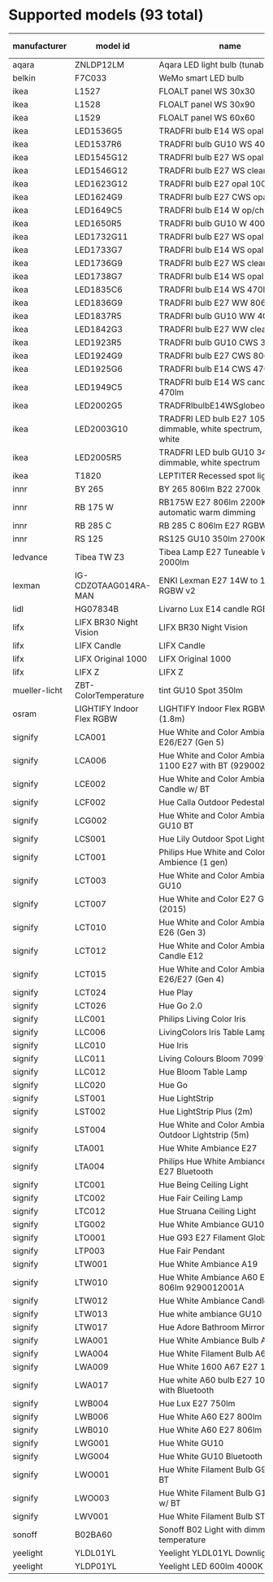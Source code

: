 # Supported models (93 total)
|manufacturer |        model id         |                                name                                 |calculation modes| color modes |
|-------------|-------------------------|---------------------------------------------------------------------|-----------------|-------------|
|aqara        |ZNLDP12LM                |Aqara LED light bulb (tunable white)                                 |lut              |color_temp   |
|belkin       |F7C033                   |WeMo smart LED bulb                                                  |lut              |brightness   |
|ikea         |L1527                    |FLOALT panel WS 30x30                                                |lut              |color_temp   |
|ikea         |L1528                    |FLOALT panel WS 30x90                                                |lut              |color_temp   |
|ikea         |L1529                    |FLOALT panel WS 60x60                                                |lut              |color_temp   |
|ikea         |LED1536G5                |TRADFRI bulb E14 WS opal 400lm                                       |lut              |color_temp   |
|ikea         |LED1537R6                |TRADFRI bulb GU10 WS 400lm                                           |lut              |color_temp   |
|ikea         |LED1545G12               |TRADFRI bulb E27 WS opal 980lm                                       |lut              |color_temp   |
|ikea         |LED1546G12               |TRADFRI bulb E27 WS clear 950lm                                      |lut              |color_temp   |
|ikea         |LED1623G12               |TRADFRI bulb E27 opal 1000lm                                         |lut              |brightness   |
|ikea         |LED1624G9                |TRADFRI bulb E27 CWS opal 600lm                                      |lut              |hs,color_temp|
|ikea         |LED1649C5                |TRADFRI bulb E14 W op/ch 400lm                                       |lut              |brightness   |
|ikea         |LED1650R5                |TRADFRI bulb GU10 W 400lm                                            |lut              |brightness   |
|ikea         |LED1732G11               |TRADFRI bulb E27 WS opal 1000lm                                      |lut              |color_temp   |
|ikea         |LED1733G7                |TRADFRI bulb E14 WS opal 600lm                                       |lut              |color_temp   |
|ikea         |LED1736G9                |TRADFRI bulb E27 WS clear 806lm                                      |lut              |color_temp   |
|ikea         |LED1738G7                |TRADFRI bulb E14 WS opal 600lm                                       |lut              |color_temp   |
|ikea         |LED1835C6                |TRADFRI bulb E14 WS 470lm                                            |lut              |color_temp   |
|ikea         |LED1836G9                |TRADFRI bulb E27 WW 806lm                                            |lut              |brightness   |
|ikea         |LED1837R5                |TRADFRI bulb GU10 WW 400lm                                           |lut              |brightness   |
|ikea         |LED1842G3                |TRADFRI bulb E27 WW clear 250lm                                      |lut              |brightness   |
|ikea         |LED1923R5                |TRADFRI bulb GU10 CWS 345lm                                          |lut              |hs,color_temp|
|ikea         |LED1924G9                |TRADFRI bulb E27 CWS 806lm                                           |lut              |hs,color_temp|
|ikea         |LED1925G6                |TRADFRI bulb E14 CWS 470lm                                           |lut              |hs,color_temp|
|ikea         |LED1949C5                |TRADFRI bulb E14 WS candle opal 470lm                                |lut              |color_temp   |
|ikea         |LED2002G5                |TRADFRIbulbE14WSglobeopal470lm                                       |lut              |color_temp   |
|ikea         |LED2003G10               |TRADFRI LED bulb E27 1055 lumen, dimmable, white spectrum, opal white|lut              |color_temp   |
|ikea         |LED2005R5                |TRADFRI LED bulb GU10 345 lumen, dimmable, white spectrum            |lut              |color_temp   |
|ikea         |T1820                    |LEPTITER Recessed spot light                                         |lut              |color_temp   |
|innr         |BY 265                   |BY 265 806lm B22 2700k                                               |lut              |brightness   |
|innr         |RB 175 W                 |RB175W E27 806lm 2200K-2700K automatic warm dimming                  |lut              |brightness   |
|innr         |RB 285 C                 |RB 285 C 806lm E27 RGBW                                              |lut              |hs,color_temp|
|innr         |RS 125                   |RS125 GU10 350lm 2700K                                               |lut              |brightness   |
|ledvance     |Tibea TW Z3              |Tibea Lamp E27 Tuneable White 2000lm                                 |lut              |color_temp   |
|lexman       |IG-CDZOTAAG014RA-MAN     |ENKI Lexman E27 14W to 100W LED RGBW v2                              |lut              |hs,color_temp|
|lidl         |HG07834B                 |Livarno Lux E14 candle RGB                                           |lut              |hs,color_temp|
|lifx         |LIFX BR30 Night Vision   |LIFX BR30 Night Vision                                               |lut              |hs,color_temp|
|lifx         |LIFX Candle              |LIFX Candle                                                          |lut              |hs,color_temp|
|lifx         |LIFX Original 1000       |LIFX Original 1000                                                   |lut              |hs,color_temp|
|lifx         |LIFX Z                   |LIFX Z                                                               |lut              |hs,color_temp|
|mueller-licht|ZBT-ColorTemperature     |tint GU10 Spot 350lm                                                 |lut              |color_temp   |
|osram        |LIGHTIFY Indoor Flex RGBW|LIGHTIFY Indoor Flex RGBW 3P (1.8m)                                  |lut              |hs,color_temp|
|signify      |LCA001                   |Hue White and Color Ambiance A19 E26/E27 (Gen 5)                     |lut              |hs,color_temp|
|signify      |LCA006                   |Hue White and Color Ambiance 1100 E27 with BT (9290024688)           |lut              |hs,color_temp|
|signify      |LCE002                   |Hue White and Color Ambiance E14 Candle w/ BT                        |lut              |hs,color_temp|
|signify      |LCF002                   |Hue Calla Outdoor Pedestal                                           |lut              |hs,color_temp|
|signify      |LCG002                   |Hue White and Color Ambiance GU10 BT                                 |lut              |hs,color_temp|
|signify      |LCS001                   |Hue Lily Outdoor Spot Light RGBCCT                                   |lut              |hs,color_temp|
|signify      |LCT001                   |Philips Hue White and Color Ambience (1 gen)                         |lut              |hs,color_temp|
|signify      |LCT003                   |Hue White and Color Ambiance Spot GU10                               |lut              |hs,color_temp|
|signify      |LCT007                   |Hue White and Color E27 Gen2 (2015)                                  |lut              |hs,color_temp|
|signify      |LCT010                   |Hue White and Color Ambiance A19 E26 (Gen 3)                         |lut              |hs,color_temp|
|signify      |LCT012                   |Hue White and Color Ambiance Candle E12                              |lut              |hs,color_temp|
|signify      |LCT015                   |Hue White and Color Ambiance A19 E26/E27 (Gen 4)                     |lut              |hs,color_temp|
|signify      |LCT024                   |Hue Play                                                             |lut              |hs,color_temp|
|signify      |LCT026                   |Hue Go 2.0                                                           |lut              |hs,color_temp|
|signify      |LLC001                   |Philips Living Color Iris                                            |lut              |hs           |
|signify      |LLC006                   |LivingColors Iris Table Lamp Gen3                                    |lut              |hs,brightness|
|signify      |LLC010                   |Hue Iris                                                             |lut              |hs           |
|signify      |LLC011                   |Living Colours Bloom 7099760PH                                       |lut              |hs           |
|signify      |LLC012                   |Hue Bloom Table Lamp                                                 |lut              |hs           |
|signify      |LLC020                   |Hue Go                                                               |lut              |hs,color_temp|
|signify      |LST001                   |Hue LightStrip                                                       |lut              |hs           |
|signify      |LST002                   |Hue LightStrip Plus (2m)                                             |lut              |hs,color_temp|
|signify      |LST004                   |Hue White and Color Ambiance LED Outdoor Lightstrip (5m)             |lut              |hs,color_temp|
|signify      |LTA001                   |Hue White Ambiance E27                                               |lut              |color_temp   |
|signify      |LTA004                   |Philips Hue White Ambiance 800 E27 Bluetooth                         |lut              |color_temp   |
|signify      |LTC001                   |Hue Being Ceiling Light                                              |lut              |color_temp   |
|signify      |LTC002                   |Hue Fair Ceiling Lamp                                                |lut              |color_temp   |
|signify      |LTC012                   |Hue Struana Ceiling Light                                            |lut              |color_temp   |
|signify      |LTG002                   |Hue White Ambiance GU10 w/ BT                                        |lut              |color_temp   |
|signify      |LTO001                   |Hue G93 E27 Filament Globe Bulb                                      |lut              |color_temp   |
|signify      |LTP003                   |Hue Fair Pendant                                                     |lut              |color_temp   |
|signify      |LTW001                   |Hue White Ambiance A19                                               |lut              |color_temp   |
|signify      |LTW010                   |Hue White Ambiance A60 E27 806lm 9290012001A                         |lut              |color_temp   |
|signify      |LTW012                   | Hue White Ambiance Candle E14                                       |lut              |color_temp   |
|signify      |LTW013                   |Hue white ambiance GU10                                              |lut              |color_temp   |
|signify      |LTW017                   |Hue Adore Bathroom Mirror Light                                      |lut              |color_temp   |
|signify      |LWA001                   |Hue White Ambiance Bulb A60 E27                                      |lut              |brightness   |
|signify      |LWA004                   |Hue White Filament Bulb A60 E27                                      |lut              |brightness   |
|signify      |LWA009                   |Hue White 1600 A67 E27 1600lm                                        |lut              |brightness   |
|signify      |LWA017                   |Hue white A60 bulb E27 1050lm with Bluetooth                         |lut              |brightness   |
|signify      |LWB004                   |Hue Lux E27 750lm                                                    |lut              |brightness   |
|signify      |LWB006                   |Hue White A60 E27 800lm                                              |lut              |brightness   |
|signify      |LWB010                   |Hue White A60 E27 806lm                                              |lut              |brightness   |
|signify      |LWG001                   |Hue White GU10                                                       |lut              |brightness   |
|signify      |LWG004                   |Hue White GU10 Bluetooth                                             |lut              |brightness   |
|signify      |LWO001                   |Hue White Filament Bulb G93 E27 w/ BT                                |lut              |brightness   |
|signify      |LWO003                   |Hue White Filament Bulb G125 E27 w/ BT                               |lut              |brightness   |
|signify      |LWV001                   |Hue White Filament Bulb ST64 E27                                     |lut              |brightness   |
|sonoff       |B02BA60                  |Sonoff B02 Light with dimmer and temperature                         |lut              |color_temp   |
|yeelight     |YLDL01YL                 |Yeelight YLDL01YL Downlight                                          |lut              |hs,color_temp|
|yeelight     |YLDP01YL                 |Yeelight LED 600lm 4000K 8W WiFi                                     |lut              |brightness   |
